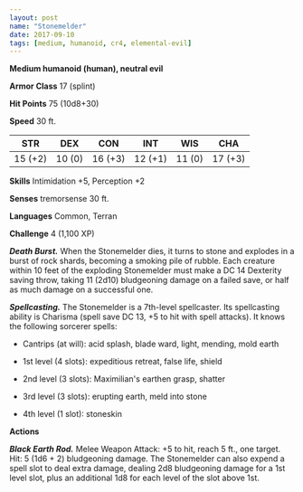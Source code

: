```yaml
---
layout: post
name: "Stonemelder"
date: 2017-09-10
tags: [medium, humanoid, cr4, elemental-evil]
---
```


**Medium humanoid (human), neutral evil**

**Armor Class** 17 (splint)

**Hit Points** 75 (10d8+30)

**Speed** 30 ft.

|   STR   |   DEX   |   CON   |   INT   |   WIS   |   CHA   |
|:-----:|:-----:|:-----:|:-----:|:-----:|:-----:|
| 15 (+2) | 10 (0) | 16 (+3) | 12 (+1) | 11 (0) | 17 (+3) |

**Skills** Intimidation +5, Perception +2

**Senses** tremorsense 30 ft.

**Languages** Common, Terran

**Challenge** 4 (1,100 XP)

***Death Burst.*** When the Stonemelder dies, it turns to stone and explodes in a burst of rock shards, becoming a smoking pile of rubble. Each creature within 10 feet of the exploding Stonemelder must make a DC 14 Dexterity saving throw, taking 11 (2d10) bludgeoning damage on a failed save, or half as much damage on a successful one.

***Spellcasting.*** The Stonemelder is a 7th-level spellcaster. Its spellcasting ability is Charisma (spell save DC 13, +5 to hit with spell attacks). It knows the following sorcerer spells: 

* Cantrips (at will): acid splash, blade ward, light, mending, mold earth

* 1st level (4 slots): expeditious retreat, false life, shield

* 2nd level (3 slots): Maximilian's earthen grasp, shatter

* 3rd level (3 slots): erupting earth, meld into stone

* 4th level (1 slot): stoneskin

**Actions**

***Black Earth Rod.*** Melee Weapon Attack: +5 to hit, reach 5 ft., one target. Hit: 5 (1d6 + 2) bludgeoning damage. The Stonemelder can also expend a spell slot to deal extra damage, dealing 2d8 bludgeoning damage for a 1st level slot, plus an additional 1d8 for each level of the slot above 1st.

